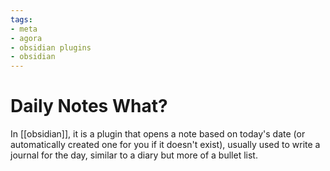 ```yaml
---
tags:
- meta
- agora
- obsidian plugins
- obsidian
---
```


# Daily Notes What?

In [[obsidian]], it is a plugin that opens a note based on today's date
(or automatically created one for you if it doesn't exist), usually used to write a journal for the day,
similar to a diary but more of a bullet list.
